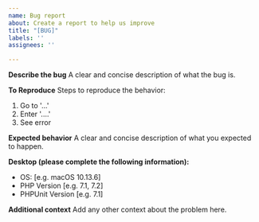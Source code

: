 ```yaml
---
name: Bug report
about: Create a report to help us improve
title: "[BUG]"
labels: ''
assignees: ''

---
```


**Describe the bug**
A clear and concise description of what the bug is.

**To Reproduce**
Steps to reproduce the behavior:
1. Go to '...'
2. Enter '....'
3. See error

**Expected behavior**
A clear and concise description of what you expected to happen.

**Desktop (please complete the following information):**
 - OS: [e.g. macOS 10.13.6]
 - PHP Version [e.g. 7.1, 7.2]
 - PHPUnit Version [e.g. 7.1]

**Additional context**
Add any other context about the problem here.
